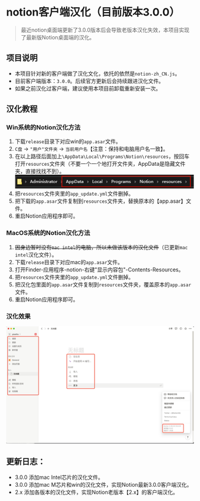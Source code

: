 # notion客户端汉化（目前版本3.0.0）
> 最近notion桌面端更新了3.0.0版本后会导致老版本汉化失效，本项目实现了最新版Notion桌面端的汉化。
## 项目说明
- 本项目针对新的客户端做了汉化文化，依托的依然是`notion-zh_CN.js`。
- 目前客户端版本：`3.0.0`。后续官方更新后会持续跟进汉化文件。
- 如果之前汉化过客户端，建议使用本项目前卸载重新安装一次。

## 汉化教程
### Win系统的Notion汉化方法
1. 下载`release`目录下对应win的`app.asar`文件。
2. `C盘` -> `"用户"文件夹` -> `当前用户名`【注意：保持和电脑用户名一致】。
3. 在以上路径后面加上`\AppData\Local\Programs\Notion\resources`，按回车打开`resources`文件夹（不要一个一个地打开文件夹，AppData是隐藏文件夹，直接找找不到）。
![img.png](img/img.png)
4. 把`resources`文件夹里的`app_update.yml`文件删掉。
5. 把下载的`app.asar`文件复制到`resources`文件夹，替换原本的【app.asar】文件。
6. 重启Notion应用程序即可。

### MacOS系统的Notion汉化方法
1. ~~因身边暂时没有`mac intel`的电脑，所以未做该版本的汉化文件~~（已更新`mac intel`汉化文件）。
2. 下载`release`目录下对应mac的`app.asar`文件。
3. 打开Finder-应用程序-notion-右键"显示内容包"-Contents-Resources。
4. 把`resources`文件夹里的`app_update.yml`文件删掉。
5. 把汉化包里面的`app.asar`文件复制到`resources`文件夹，覆盖原本的`app.asar`文件。
6. 重启Notion应用程序即可。

### 汉化效果
![img.png](img/img1.png)

## 更新日志：
- 3.0.0 添加mac Intel芯片的汉化文件。
- 3.0.0 添加mac M芯片和win的汉化文件，实现Notion最新3.0.0客户端汉化。
- 2.x 添加各版本的汉化文件，实现Notion老版本【2.x】的客户端汉化。